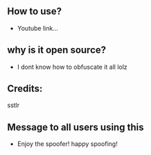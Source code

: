## How to use?
- Youtube link...

## why is it open source?
- I dont know how to obfuscate it all lolz

## Credits:
sstlr

## Message to all users using this
- Enjoy the spoofer! happy spoofing!